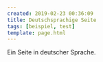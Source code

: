 ```yaml
---
created: 2019-02-23 00:36:09
title: Deutschsprachige Seite
tags: [beispiel, test]
template: page.html
---
```

Ein Seite in deutscher Sprache.
